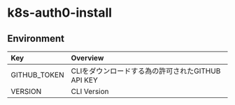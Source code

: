 # k8s-auth0-install

## Environment

| Key | Overview |
|:-- | :--|
| GITHUB_TOKEN | CLIをダウンロードする為の許可されたGITHUB API KEY |
| VERSION | CLI Version |
